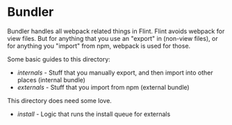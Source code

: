 # Bundler

Bundler handles all webpack related things in Flint. Flint avoids webpack for view files. But for anything that
you use an "export" in (non-view files), or for anything you "import" from npm, webpack is used for those.

Some basic guides to this directory:

- *internals* - Stuff that you manually export, and then import into other places (internal bundle)
- *externals* - Stuff that you import from npm (external bundle)

This directory does need some love.

- *install* - Logic that runs the install queue for externals